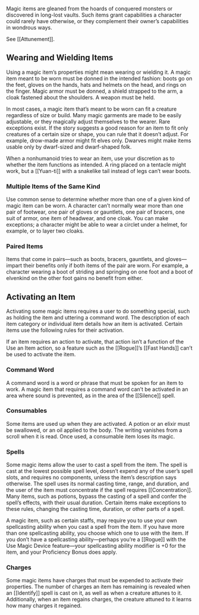 Magic items are gleaned from the hoards of conquered monsters or discovered in long-lost vaults. Such items grant capabilities a character could rarely have otherwise, or they complement their owner’s capabilities in wondrous ways.

See [[Attunement]].

## Wearing and Wielding Items

Using a magic item’s properties might mean wearing or wielding it. A magic item meant to be worn must be donned in the intended fashion: boots go on the feet, gloves on the hands, hats and helmets on the head, and rings on the finger. Magic armor must be donned, a shield strapped to the arm, a cloak fastened about the shoulders. A weapon must be held. 

In most cases, a magic item that’s meant to be worn can fit a creature regardless of size or build. Many magic garments are made to be easily adjustable, or they magically adjust themselves to the wearer. Rare exceptions exist. If the story suggests a good reason for an item to fit only creatures of a certain size or shape, you can rule that it doesn’t adjust. For example, drow-made armor might fit elves only. Dwarves might make items usable only by dwarf-sized and dwarf-shaped folk.

When a nonhumanoid tries to wear an item, use your discretion as to whether the item functions as intended. A ring placed on a tentacle might work, but a [[Yuan-ti]] with a snakelike tail instead of legs can’t wear boots. 

### Multiple Items of the Same Kind

Use common sense to determine whether more than one of a given kind of magic item can be worn. A character can’t normally wear more than one pair of footwear, one pair of gloves or gauntlets, one pair of bracers, one suit of armor, one item of headwear, and one cloak. You can make exceptions; a character might be able to wear a circlet under a helmet, for example, or to layer two cloaks. 

### Paired Items

Items that come in pairs—such as boots, bracers, gauntlets, and gloves—impart their benefits only if both items of the pair are worn. For example, a character wearing a boot of striding and springing on one foot and a boot of elvenkind on the other foot gains no benefit from either. 

## Activating an Item

Activating some magic items requires a user to do something special, such as holding the item and uttering a command word. The description of each item category or individual item details how an item is activated. Certain items use the following rules for their activation. 

If an item requires an action to activate, that action isn’t a function of the Use an Item action, so a feature such as the [[Rogue]]’s [[Fast Hands]] can’t be used to activate the item. 

### Command Word

A command word is a word or phrase that must be spoken for an item to work. A magic item that requires a command word can’t be activated in an area where sound is prevented, as in the area of the [[Silence]] spell. 

### Consumables

Some items are used up when they are activated. A potion or an elixir must be swallowed, or an oil applied to the body. The writing vanishes from a scroll when it is read. Once used, a consumable item loses its magic.

### Spells

Some magic items allow the user to cast a spell from the item. The spell is cast at the lowest possible spell level, doesn’t expend any of the user’s spell slots, and requires no components, unless the item’s description says otherwise. The spell uses its normal casting time, range, and duration, and the user of the item must concentrate if the spell requires [[Concentration]]. Many items, such as potions, bypass the casting of a spell and confer the spell’s effects, with their usual duration. Certain items make exceptions to these rules, changing the casting time, duration, or other parts of a spell.

A magic item, such as certain staffs, may require you to use your own spellcasting ability when you cast a spell from the item. If you have more than one  spellcasting ability, you choose which one to use with the item. If you don’t have a spellcasting ability—perhaps you’re a [[Rogue]] with the Use Magic Device feature—your spellcasting ability modifier is +0 for the item, and your Proficiency Bonus does apply. 

### Charges

Some magic items have charges that must be expended to activate their properties. The number of charges an item has remaining is revealed when an [[Identify]] spell is cast on it, as well as when a creature attunes to it. Additionally, when an item regains charges, the creature attuned to it learns how many charges it regained.